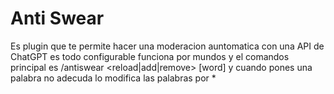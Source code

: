 # Anti Swear

Es plugin que te permite hacer una moderacion auntomatica con una API de ChatGPT es todo configurable funciona por mundos y el comandos principal es /antiswear <reload|add|remove> [word] y cuando pones una palabra no adecuda lo modifica las palabras por * 
